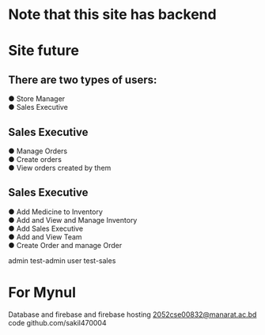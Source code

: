# Note that this site has backend 
# Site future
## There are two types of users:
● Store Manager<br />
● Sales Executive<br />

## Sales Executive
● Manage Orders<br />
● Create orders<br />
● View orders created by them<br />

## Sales Executive
● Add Medicine to Inventory<br />
● Add and View and Manage Inventory<br /> 
● Add Sales Executive<br />
● Add and View Team <br />
● Create Order and manage Order<br />


admin
test-admin
user
test-sales
# For Mynul
Database and firebase and firebase hosting 2052cse00832@manarat.ac.bd
code github.com/sakil470004


